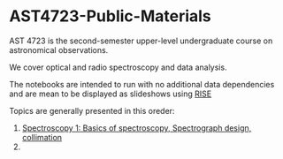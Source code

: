 # AST4723-Public-Materials

AST 4723 is the second-semester upper-level undergraduate course on astronomical observations.

We cover optical and radio spectroscopy and data analysis.

The notebooks are intended to run with no additional data dependencies and are mean to be displayed as slideshows using [RISE](https://rise.readthedocs.io/en/stable/)

Topics are generally presented in this oreder:

 1) [Spectroscopy 1: Basics of spectroscopy, Spectrograph design, collimation](https://github.com/keflavich/AST4723-Public-Materials/blob/master/Lecture%20-%20Spectroscopy%201%20-%20Spectroscopy%20and%20Spectrograph%20Design%2C%20Collimation%2C%20Diffraction.ipynb)
 2)
